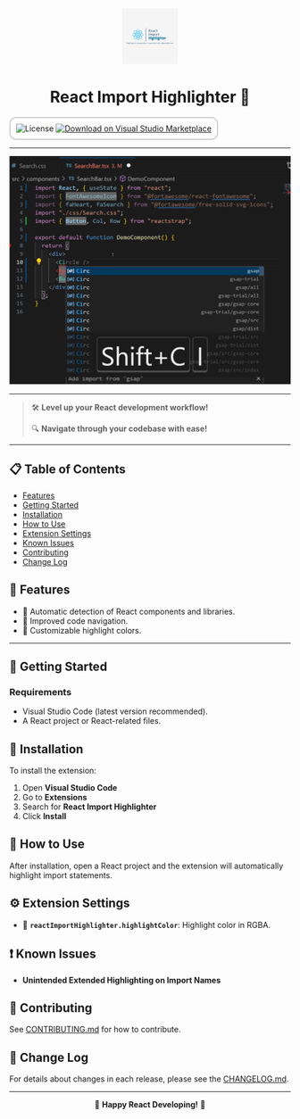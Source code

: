 <div align="center">
  <img src="https://github.com/Davidkramer1999/React-Import-Highlighter/blob/main/images/react-import-highlighter.jpg?raw=true" alt="React Import Highlighter Logo" width="100">
  <h1>React Import Highlighter 🌟</h1>
</div>

<div style="border: 2px solid #ccc; border-radius: 12px; padding: 10px; display: inline-block;">
  <img src="https://img.shields.io/badge/license-MIT-blue" alt="License">
  <a href="https://marketplace.visualstudio.com/items?itemName=DavidKramer.react-import-highlighter">
    <img src="https://img.shields.io/badge/Marketplace-Download-blue?style=flat-square&logo=visual-studio-code" alt="Download on Visual Studio Marketplace">
  </a>
</div>

---

![React Import Highlighter Demo](https://github.com/Davidkramer1999/React-Import-Highlighter/blob/main/images/test4.gif?raw=true)

---

> 🛠 **Level up your React development workflow!**
>
> 🔍 **Navigate through your codebase with ease!**

---

## 📋 Table of Contents

- [Features](#-features)
- [Getting Started](#-getting-started)
- [Installation](#-installation)
- [How to Use](#-how-to-use)
- [Extension Settings](#-extension-settings)
- [Known Issues](#-known-issues)
- [Contributing](#-contributing)
- [Change Log](#-change-log)

## 🌈 Features

- 🤖 Automatic detection of React components and libraries.
- 🚀 Improved code navigation.
- 🎨 Customizable highlight colors.

---

## 🚀 Getting Started

### Requirements

- Visual Studio Code (latest version recommended).
- A React project or React-related files.

## 🔨 Installation

To install the extension:

1. Open **Visual Studio Code**
2. Go to **Extensions**
3. Search for **React Import Highlighter**
4. Click **Install**

## 📘 How to Use

After installation, open a React project and the extension will automatically highlight import statements.

## ⚙️ Extension Settings

- 🎨 **`reactImportHighlighter.highlightColor`**: Highlight color in RGBA.

## ❗ Known Issues

- **Unintended Extended Highlighting on Import Names**

## 🤝 Contributing

See [CONTRIBUTING.md](CONTRIBUTING.md) for how to contribute.

## 📜 Change Log

For details about changes in each release, please see the [CHANGELOG.md](./CHANGELOG.md).

---

<div align="center">

🌟 **Happy React Developing!** 🌟

</div>
